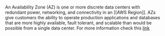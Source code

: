 An Availability Zone (AZ) is one or more discrete data centers with redundant power, networking, and connectivity in an [[AWS Region]]. AZs give customers the ability to operate production applications and databases that are more highly available, fault tolerant, and scalable than would be possible from a single data center.
For more information check this [link](https://aws.amazon.com/about-aws/global-infrastructure/localzones/?nc=sn&loc=0)
